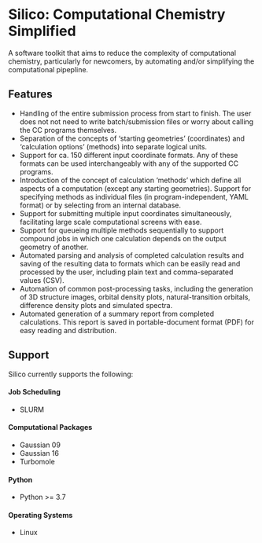 # Silico: Computational Chemistry Simplified

A software toolkit that aims to reduce the complexity of computational chemistry, particularly for newcomers,
by automating and/or simplifying the computational pipepline.

## Features

 - Handling of the entire submission process from start to finish. The user does not not need to write batch/submission files or worry about calling the CC programs themselves.
 - Separation of the concepts of ‘starting geometries’ (coordinates) and ‘calculation options’ (methods) into separate logical units.
 - Support for ca. 150 different input coordinate formats. Any of these formats can be used interchangeably with any of the supported CC programs.
 - Introduction of the concept of calculation ‘methods’ which define all aspects of a computation (except any starting geometries). Support for specifying methods as individual files (in program-independent, YAML format) or by selecting from an internal database.
 - Support for submitting multiple input coordinates simultaneously, facilitating large scale computational screens with ease.
 - Support for queueing multiple methods sequentially to support compound jobs in which one calculation depends on the output geometry of another.
 - Automated parsing and analysis of completed calculation results and saving of the resulting data to formats which can be easily read and processed by the user, including plain text and comma-separated values (CSV).
 - Automation of common post-processing tasks, including the generation of 3D structure images, orbital density plots, natural-transition orbitals, difference density plots and simulated spectra.
 - Automated generation of a summary report from completed calculations. This report is saved in portable-document format (PDF) for easy reading and distribution.
 
## Support
Silico currently supports the following:

#### Job Scheduling
 - SLURM

#### Computational Packages
 - Gaussian 09
 - Gaussian 16
 - Turbomole
 
#### Python
 - Python >= 3.7
 
#### Operating Systems
 - Linux
